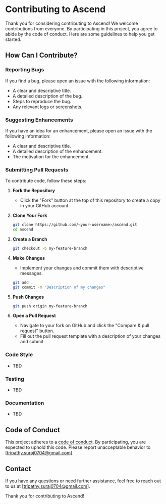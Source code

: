
# Contributing to Ascend

Thank you for considering contributing to Ascend! We welcome contributions from everyone. By participating in this project, you agree to abide by the code of conduct. Here are some guidelines to help you get started.

## How Can I Contribute?

### Reporting Bugs

If you find a bug, please open an issue with the following information:
- A clear and descriptive title.
- A detailed description of the bug.
- Steps to reproduce the bug.
- Any relevant logs or screenshots.

### Suggesting Enhancements

If you have an idea for an enhancement, please open an issue with the following information:
- A clear and descriptive title.
- A detailed description of the enhancement.
- The motivation for the enhancement.

### Submitting Pull Requests

To contribute code, follow these steps:

1. **Fork the Repository**
   - Click the "Fork" button at the top of this repository to create a copy in your GitHub account.

2. **Clone Your Fork**
   ```sh
   git clone https://github.com/<your-username>/ascend.git
   cd ascend
   ```

3. **Create a Branch**
   ```sh
   git checkout -b my-feature-branch
   ```

4. **Make Changes**
   - Implement your changes and commit them with descriptive messages.
   ```sh
   git add .
   git commit -m "Description of my changes"
   ```

5. **Push Changes**
   ```sh
   git push origin my-feature-branch
   ```

6. **Open a Pull Request**
   - Navigate to your fork on GitHub and click the "Compare & pull request" button.
   - Fill out the pull request template with a description of your changes and submit.

### Code Style

- TBD

### Testing

- TBD

### Documentation

- TBD

## Code of Conduct

This project adheres to a [code of conduct](CODE_OF_CONDUCT.md). By participating, you are expected to uphold this code. Please report unacceptable behavior to [tripathy.suraj0704@gmail.com].

## Contact

If you have any questions or need further assistance, feel free to reach out to us at [tripathy.suraj0704@gmail.com].

Thank you for contributing to Ascend!
